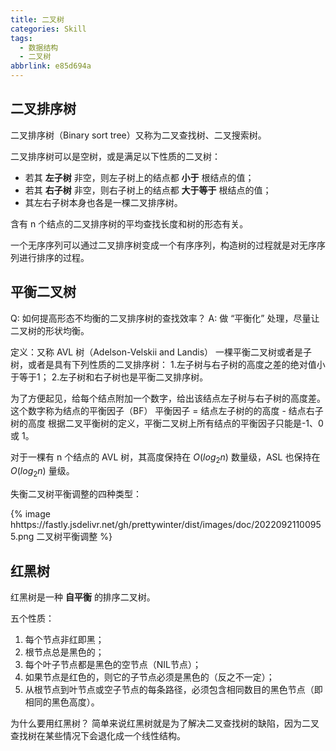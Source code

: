 ```yaml
---
title: 二叉树
categories: Skill
tags:
  - 数据结构
  - 二叉树
abbrlink: e85d694a
---
```


## 二叉排序树

二叉排序树（Binary sort tree）又称为二叉查找树、二叉搜索树。

二叉排序树可以是空树，或是满足以下性质的二叉树：
- 若其 **左子树** 非空，则左子树上的结点都 **小于** 根结点的值；
- 若其 **右子树** 非空，则右子树上的结点都 **大于等于** 根结点的值；
- 其左右子树本身也各是一棵二叉排序树。

含有 n 个结点的二叉排序树的平均查找长度和树的形态有关。

一个无序序列可以通过二叉排序树变成一个有序序列，构造树的过程就是对无序序列进行排序的过程。

## 平衡二叉树

Q: 如何提高形态不均衡的二叉排序树的查找效率？
A: 做 “平衡化” 处理，尽量让二叉树的形状均衡。

定义：又称 AVL 树（Adelson-Velskii and Landis）
一棵平衡二叉树或者是子树，或者是具有下列性质的二叉排序树：
1.左子树与右子树的高度之差的绝对值小于等于1；
2.左子树和右子树也是平衡二叉排序树。

为了方便起见，给每个结点附加一个数字，给出该结点左子树与右子树的高度差。这个数字称为结点的平衡因子（BF）
平衡因子 = 结点左子树的的高度 - 结点右子树的高度
根据二叉平衡树的定义，平衡二叉树上所有结点的平衡因子只能是-1、0 或 1。

对于一棵有 n 个结点的 AVL 树，其高度保持在 $O(log_2n)$ 数量级，ASL 也保持在 $O(log_2n)$ 量级。

失衡二叉树平衡调整的四种类型：

{% image hhttps://fastly.jsdelivr.net/gh/prettywinter/dist/images/doc/20220921100955.png 二叉树平衡调整 %}

## 红黑树

红黑树是一种 **自平衡** 的排序二叉树。

五个性质：
1. 每个节点非红即黑；
2. 根节点总是黑色的；
3. 每个叶子节点都是黑色的空节点（NIL节点）；
4. 如果节点是红色的，则它的子节点必须是黑色的（反之不一定）；
5. 从根节点到叶节点或空子节点的每条路径，必须包含相同数目的黑色节点（即相同的黑色高度）。

为什么要用红黑树？
简单来说红黑树就是为了解决二叉查找树的缺陷，因为二叉查找树在某些情况下会退化成一个线性结构。
